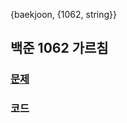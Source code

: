 {baekjoon, {1062, string}}

## 백준 1062 가르침

### [문제](https://www.acmicpc.net/problem/1062)
 
### 코드
